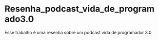 # Resenha_podcast_vida_de_programado3.0
Esse trabalho é uma resenha sobre um podcast vida de programador 3.0

